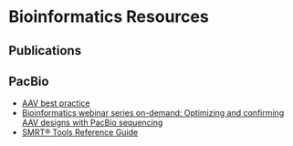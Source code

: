 # Bioinformatics Resources

## Publications

## PacBio 

  - [AAV best practice](https://www.pacb.com/wp-content/uploads/Application-Brochure-AAV-Sequencing-with-HiFi-Reads.pdf)
  - [Bioinformatics webinar series on-demand: Optimizing and confirming AAV
designs with PacBio sequencing](https://programs.pacificbiosciences.com/l/1652/2022-10-06/43qrzy)
  - [SMRT® Tools Reference Guide](https://www.pacb.com/wp-content/uploads/SMRT_Tools_Reference_Guide_v11.0.pdf)
